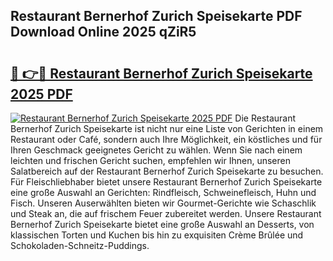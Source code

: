 ## Restaurant Bernerhof Zurich Speisekarte PDF Download Online 2025 qZiR5

# <h2><a href="http://gcdeek.nevu.top/?p=Restaurant+Bernerhof+Zurich+Speisekarte">🔗 👉🔴 Restaurant Bernerhof Zurich Speisekarte 2025 PDF</a></h2>

[![Restaurant Bernerhof Zurich Speisekarte 2025 PDF](https://i.imgur.com/dBaPXMq.png)](http://gcdeek.nevu.top/?p=Restaurant+Bernerhof+Zurich+Speisekarte)
Die Restaurant Bernerhof Zurich Speisekarte ist nicht nur eine Liste von Gerichten in einem Restaurant oder Café, sondern auch Ihre Möglichkeit, ein köstliches und für Ihren Geschmack geeignetes Gericht zu wählen. Wenn Sie nach einem leichten und frischen Gericht suchen, empfehlen wir Ihnen, unseren Salatbereich auf der Restaurant Bernerhof Zurich Speisekarte zu besuchen. Für Fleischliebhaber bietet unsere Restaurant Bernerhof Zurich Speisekarte eine große Auswahl an Gerichten: Rindfleisch, Schweinefleisch, Huhn und Fisch. Unseren Auserwählten bieten wir Gourmet-Gerichte wie Schaschlik und Steak an, die auf frischem Feuer zubereitet werden. Unsere Restaurant Bernerhof Zurich Speisekarte bietet eine große Auswahl an Desserts, von klassischen Torten und Kuchen bis hin zu exquisiten Crème Brûlée und Schokoladen-Schneitz-Puddings.

